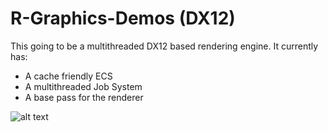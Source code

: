 # R-Graphics-Demos (DX12)
This going to be a multithreaded DX12 based rendering engine. It currently has:
- A cache friendly ECS
- A multithreaded Job System
- A base pass for the renderer

![alt text](https://i.imgur.com/GiSeUrW.png)

